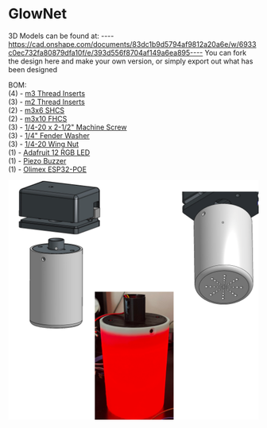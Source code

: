# GlowNet
3D Models can be found at:
----https://cad.onshape.com/documents/83dc1b9d5794af9812a20a6e/w/6933c0ec732fa80879dfa10f/e/393d556f8704af149a6ea895----
You can fork the design here and make your own version, or simply export out what has been designed

BOM:<br>
(4) - [m3 Thread Inserts](https://a.co/d/j4Eid2X)<br>
(3) - [m2 Thread Inserts](https://a.co/d/)<br>
(2) - [m3x6 SHCS](https://a.co/d/eeJVUk0)<br>
(2) - [m3x10 FHCS](https://a.co/d/9gWt7kn)<br>
(3) - [1/4-20 x 2-1/2" Machine Screw](https://a.co/d/iGymJyz)<br>
(3) - [1/4" Fender Washer](https://a.co/d/4D97qNB)<br>
(3) - [1/4-20 Wing Nut](https://a.co/d/4D97qNB)<br>
(1) - [Adafruit 12 RGB LED](https://a.co/d/511ZWrK)<br>
(1) - [Piezo Buzzer](https://a.co/d/37FOyo1)<br>
(1) - [Olimex ESP32-POE](https://www.digikey.com/en/products/detail/olimex-ltd/ESP32-POE/10258717)<br>

 ![glownet 3d model](/img/glownet3d.png)

